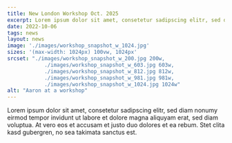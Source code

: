 ```yaml
---
title: New London Workshop Oct. 2025
excerpt: Lorem ipsum dolor sit amet, consetetur sadipscing elitr, sed diam nonumy eirmod tempor invidunt ut labore et dolore magna aliquyam erat, sed diam voluptua. At vero eos et accusam et justo duo dolores et ea rebum. Stet clita kasd gubergren, no sea takimata sanctus est. 
date: 2022-10-06
tags: news
layout: news
image: './images/workshop_snapshot_w_1024.jpg'
sizes: '(max-width: 1024px) 100vw, 1024px'
srcset: "./images/workshop_snapshot_w_200.jpg 200w,
            ./images/workshop_snapshot_w_603.jpg 603w,
            ./images/workshop_snapshot_w_812.jpg 812w,
            ./images/workshop_snapshot_w_981.jpg 981w,
            ./images/workshop_snapshot_w_1024.jpg 1024w"
alt: "Aaron at a workshop"
---
```


Lorem ipsum dolor sit amet, consetetur sadipscing elitr, sed diam nonumy eirmod tempor invidunt ut labore et dolore magna aliquyam erat, sed diam voluptua. At vero eos et accusam et justo duo dolores et ea rebum. Stet clita kasd gubergren, no sea takimata sanctus est. 